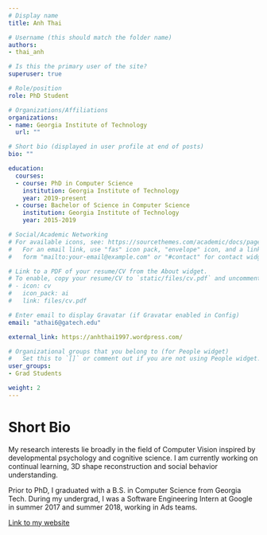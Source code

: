 ```yaml
---
# Display name
title: Anh Thai

# Username (this should match the folder name)
authors:
- thai_anh

# Is this the primary user of the site?
superuser: true

# Role/position
role: PhD Student

# Organizations/Affiliations
organizations:
- name: Georgia Institute of Technology
  url: ""

# Short bio (displayed in user profile at end of posts)
bio: ""

education:
  courses:
  - course: PhD in Computer Science
    institution: Georgia Institute of Technology
    year: 2019-present
  - course: Bachelor of Science in Computer Science
    institution: Georgia Institute of Technology
    year: 2015-2019

# Social/Academic Networking
# For available icons, see: https://sourcethemes.com/academic/docs/page-builder/#icons
#   For an email link, use "fas" icon pack, "envelope" icon, and a link in the
#   form "mailto:your-email@example.com" or "#contact" for contact widget.

# Link to a PDF of your resume/CV from the About widget.
# To enable, copy your resume/CV to `static/files/cv.pdf` and uncomment the lines below.
# - icon: cv
#   icon_pack: ai
#   link: files/cv.pdf

# Enter email to display Gravatar (if Gravatar enabled in Config)
email: "athai6@gatech.edu"

external_link: https://anhthai1997.wordpress.com/

# Organizational groups that you belong to (for People widget)
#   Set this to `[]` or comment out if you are not using People widget.
user_groups:
- Grad Students

weight: 2
---
```

# Short Bio
My research interests lie broadly in the field of Computer Vision inspired by developmental psychology and cognitive science. I am currently working on continual learning, 3D shape reconstruction and social behavior understanding.

Prior to PhD, I graduated with a B.S. in Computer Science from Georgia Tech. During my undergrad, I was a Software Engineering Intern at Google in summer 2017 and summer 2018, working in Ads teams.

[Link to my website](https://anhthai1997.wordpress.com/)
